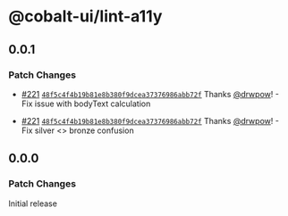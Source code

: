 # @cobalt-ui/lint-a11y

## 0.0.1

### Patch Changes

- [#221](https://github.com/drwpow/cobalt-ui/pull/221) [`48f5c4f4b19b81e8b380f9dcea37376986abb72f`](https://github.com/drwpow/cobalt-ui/commit/48f5c4f4b19b81e8b380f9dcea37376986abb72f) Thanks [@drwpow](https://github.com/drwpow)! - Fix issue with bodyText calculation

- [#221](https://github.com/drwpow/cobalt-ui/pull/221) [`48f5c4f4b19b81e8b380f9dcea37376986abb72f`](https://github.com/drwpow/cobalt-ui/commit/48f5c4f4b19b81e8b380f9dcea37376986abb72f) Thanks [@drwpow](https://github.com/drwpow)! - Fix silver <> bronze confusion

## 0.0.0

### Patch Changes

Initial release
